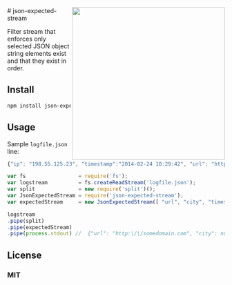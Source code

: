 <img src="https://raw.github.com/angleman/json-expected-stream/master/logo.jpg" align="right" width="354px" />
# json-expected-stream 

Filter stream that enforces only selected JSON object string elements exist and that they exist in order. 


## Install

```bash
npm install json-expected-stream
```

## Usage

Sample ```logfile.json``` line:

```js
{"ip": "198.55.125.23", "timestamp":"2014-02-24 10:29:42", "url": "http:\/\/somedomain.com"}
```

```js
var fs                 = require('fs');
var logstream          = fs.createReadStream('logfile.json');
var split              = new require('split')();
var JsonExpectedStream = require('json-expected-stream');
var expectedStream     = new JsonExpectedStream([ "url", "city", "timestamp" ]);

logstream
.pipe(split)
.pipe(expectedStream)
.pipe(process.stdout) //  {"url": "http:\/\/somedomain.com", "city": null, "timestamp":"2014-02-24 10:29:42"}
```

## License 

### MIT
